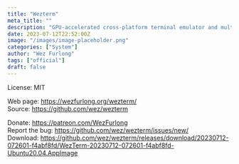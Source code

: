 ```yaml
---
title: "Wezterm"
meta_title: ""
description: "GPU-accelerated cross-platform terminal emulator and multiplexer"
date: 2023-07-12T22:52:00Z
image: "/images/image-placeholder.png"
categories: ["System"]
author: "Wez Furlong"
tags: ["official"]
draft: false
---
```


License: MIT

Web page: https://wezfurlong.org/wezterm/  
Source: https://github.com/wez/wezterm

Donate: https://patreon.com/WezFurlong  
Report the bug: https://github.com/wez/wezterm/issues/new/  
Download: https://github.com/wez/wezterm/releases/download/20230712-072601-f4abf8fd/WezTerm-20230712-072601-f4abf8fd-Ubuntu20.04.AppImage
